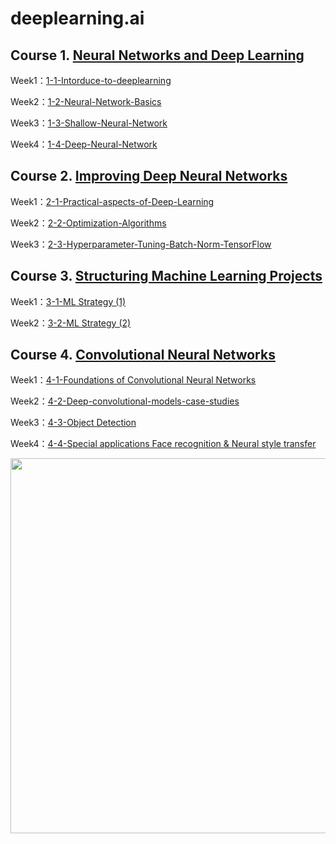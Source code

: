 # deeplearning.ai

## Course 1. [Neural Networks and Deep Learning](https://github.com/zhaoxuyan/deeplearning.ai/tree/master/1-Neural%20Networks%20and%20Deep%20Learning)

Week1：[1-1-Intorduce-to-deeplearning](https://github.com/zhaoxuyan/deeplearning.ai/tree/master/1-Neural%20Networks%20and%20Deep%20Learning/1-1-Intorduce-to-deeplearning)

Week2：[1-2-Neural-Network-Basics](https://github.com/zhaoxuyan/deeplearning.ai/tree/master/1-Neural%20Networks%20and%20Deep%20Learning/1-2-Neural-Network-Basics)

Week3：[1-3-Shallow-Neural-Network](https://github.com/zhaoxuyan/deeplearning.ai/tree/master/1-Neural%20Networks%20and%20Deep%20Learning/1-3-Shallow-Neural-Network)

Week4：[1-4-Deep-Neural-Network](https://github.com/zhaoxuyan/deeplearning.ai/tree/master/1-Neural%20Networks%20and%20Deep%20Learning/1-4-Deep-Neural-Network)

## Course 2. [Improving Deep Neural Networks](https://github.com/zhaoxuyan/deeplearning.ai/tree/master/2-Improving%20Deep%20Neural%20Networks)

Week1：[2-1-Practical-aspects-of-Deep-Learning](https://github.com/zhaoxuyan/deeplearning.ai/tree/master/2-Improving%20Deep%20Neural%20Networks/2-1-Practical-aspects-of-Deep-Learning)

Week2：[2-2-Optimization-Algorithms](https://github.com/zhaoxuyan/deeplearning.ai/tree/master/2-Improving%20Deep%20Neural%20Networks/2-2-Optimization-Algorithms)

Week3：[2-3-Hyperparameter-Tuning-Batch-Norm-TensorFlow](https://github.com/zhaoxuyan/deeplearning.ai/tree/master/2-Improving%20Deep%20Neural%20Networks/2-3-Hyperparameter-Tuning-Batch-Norm-TensorFlow)

## Course 3. [Structuring Machine Learning Projects](https://github.com/zhaoxuyan/deeplearning.ai/tree/master/3-Structuring%20Machine%20Learning%20Projects)

Week1：[3-1-ML Strategy (1)](https://github.com/zhaoxuyan/deeplearning.ai/tree/master/3-Structuring%20Machine%20Learning%20Projects/3-1-ML%20Strategy%20(1))

Week2：[3-2-ML Strategy (2)](https://github.com/zhaoxuyan/deeplearning.ai/tree/master/3-Structuring%20Machine%20Learning%20Projects/3-2-ML%20Strategy%20(2))

## Course 4. [Convolutional Neural Networks](https://github.com/zhaoxuyan/deeplearning.ai/tree/master/4-Convolutional%20Neural%20Networks)

Week1：[4-1-Foundations of Convolutional Neural Networks](https://github.com/zhaoxuyan/deeplearning.ai/tree/master/4-Convolutional%20Neural%20Networks/4-1-Foundations%20of%20Convolutional%20Neural%20Networks)

Week2：[4-2-Deep-convolutional-models-case-studies](https://github.com/zhaoxuyan/deeplearning.ai/tree/master/4-Convolutional%20Neural%20Networks/4-2-Deep-convolutional-models-case-studies)

Week3：[4-3-Object Detection](https://github.com/zhaoxuyan/deeplearning.ai/tree/master/4-Convolutional%20Neural%20Networks/4-3-Object%20Detection)

Week4：[4-4-Special applications Face recognition & Neural style transfer](https://github.com/zhaoxuyan/deeplearning.ai/tree/master/4-Convolutional%20Neural%20Networks/4-4-Special%20applications%20Face%20recognition%20%26%20Neural%20style%20transfer)

<img src="https://ws3.sinaimg.cn/large/006tNc79gy1fvqjngndj4j30v30pw0u2.jpg" width=600px>